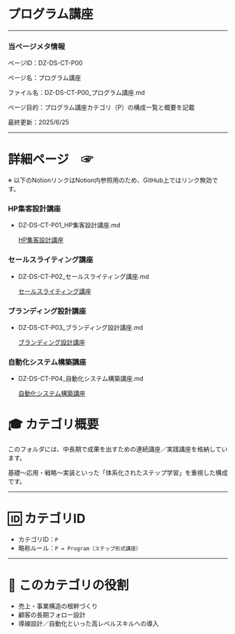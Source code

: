 # プログラム講座

---

### 当ページメタ情報

ページID：DZ-DS-CT-P00

ページ名：プログラム講座

ファイル名：DZ-DS-CT-P00_プログラム講座.md

ページ目的：プログラム講座カテゴリ（P）の構成一覧と概要を記載

最終更新：2025/6/25

---

# 詳細ページ　☞

※ 以下のNotionリンクはNotion内参照用のため、GitHub上ではリンク無効です。

### HP集客設計講座

- DZ-DS-CT-P01_HP集客設計講座.md
    
    [HP集客設計講座](%E3%83%95%E3%82%9A%E3%83%AD%E3%82%AF%E3%82%99%E3%83%A9%E3%83%A0%E8%AC%9B%E5%BA%A7%2021ecd75ce1858042bb80c8918f1798f1/HP%E9%9B%86%E5%AE%A2%E8%A8%AD%E8%A8%88%E8%AC%9B%E5%BA%A7%20214cd75ce1858006bf07f66f47849e3a.md)
    

### セールスライティング講座

- DZ-DS-CT-P02_セールスライティング講座.md
    
    [セールスライティング講座](%E3%83%95%E3%82%9A%E3%83%AD%E3%82%AF%E3%82%99%E3%83%A9%E3%83%A0%E8%AC%9B%E5%BA%A7%2021ecd75ce1858042bb80c8918f1798f1/%E3%82%BB%E3%83%BC%E3%83%AB%E3%82%B9%E3%83%A9%E3%82%A4%E3%83%86%E3%82%A3%E3%83%B3%E3%82%AF%E3%82%99%E8%AC%9B%E5%BA%A7%20214cd75ce18580178fc4ce16deafd56f.md)
    

### ブランディング設計講座

- DZ-DS-CT-P03_ブランディング設計講座.md
    
    [ブランディング設計講座](%E3%83%95%E3%82%9A%E3%83%AD%E3%82%AF%E3%82%99%E3%83%A9%E3%83%A0%E8%AC%9B%E5%BA%A7%2021ecd75ce1858042bb80c8918f1798f1/%E3%83%95%E3%82%99%E3%83%A9%E3%83%B3%E3%83%86%E3%82%99%E3%82%A3%E3%83%B3%E3%82%AF%E3%82%99%E8%A8%AD%E8%A8%88%E8%AC%9B%E5%BA%A7%20214cd75ce1858084b630cd699eb769c7.md)
    

### 自動化システム構築講座

- DZ-DS-CT-P04_自動化システム構築講座.md
    
    [自動化システム構築講座](%E3%83%95%E3%82%9A%E3%83%AD%E3%82%AF%E3%82%99%E3%83%A9%E3%83%A0%E8%AC%9B%E5%BA%A7%2021ecd75ce1858042bb80c8918f1798f1/%E8%87%AA%E5%8B%95%E5%8C%96%E3%82%B7%E3%82%B9%E3%83%86%E3%83%A0%E6%A7%8B%E7%AF%89%E8%AC%9B%E5%BA%A7%20214cd75ce1858051a3f4d16f7b7c46a3.md)
    

# 🎓 カテゴリ概要

このフォルダには、中長期で成果を出すための連続講座／実践講座を格納しています。

基礎〜応用・戦略〜実装といった「体系化されたステップ学習」を重視した構成です。

---

# 🆔 カテゴリID

- カテゴリID：`P`
- 略称ルール：`P = Program（ステップ形式講座）`

---

# 🧭 このカテゴリの役割

- 売上・事業構造の根幹づくり
- 顧客の長期フォロー設計
- 導線設計／自動化といった高レベルスキルへの導入